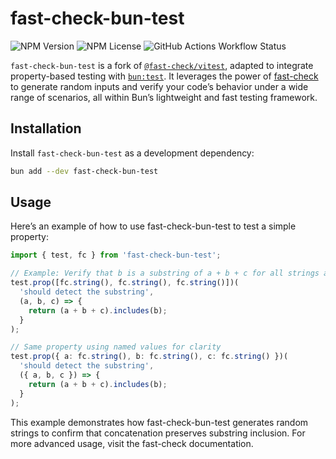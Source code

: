 # fast-check-bun-test

![NPM Version](https://img.shields.io/npm/v/fast-check-bun-test)
![NPM License](https://img.shields.io/npm/l/fast-check-bun-test)
![GitHub Actions Workflow Status](https://img.shields.io/github/actions/workflow/status/shuntksh/fast-check-bun-test/ci.yaml)


`fast-check-bun-test` is a fork of [`@fast-check/vitest`](https://github.com/dubzzz/fast-check/tree/main/packages/vitest), adapted to integrate property-based testing with [`bun:test`](https://bun.sh/docs/cli/test). It leverages the power of [fast-check](https://fast-check.dev/) to generate random inputs and verify your code’s behavior under a wide range of scenarios, all within Bun’s lightweight and fast testing framework.

## Installation

Install `fast-check-bun-test` as a development dependency:

```bash
bun add --dev fast-check-bun-test
```

## Usage

Here’s an example of how to use fast-check-bun-test to test a simple property:

```typescript
import { test, fc } from 'fast-check-bun-test';

// Example: Verify that b is a substring of a + b + c for all strings a, b, c
test.prop([fc.string(), fc.string(), fc.string()])(
  'should detect the substring',
  (a, b, c) => {
    return (a + b + c).includes(b);
  }
);

// Same property using named values for clarity
test.prop({ a: fc.string(), b: fc.string(), c: fc.string() })(
  'should detect the substring',
  ({ a, b, c }) => {
    return (a + b + c).includes(b);
  }
);
```

This example demonstrates how fast-check-bun-test generates random strings to confirm that concatenation preserves substring inclusion. For more advanced usage, visit the fast-check documentation.
